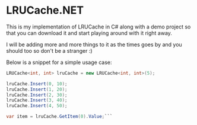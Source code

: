 # LRUCache.NET

This is my implementation of LRUCache in C# along with a demo project so that you can download it and start playing around with it right away. 

I will be adding more and more things to it as the times goes by and you should too so don't be a stranger :)

Below is a snippet for a simple usage case:


```C#
LRUCache<int, int> lruCache = new LRUCache<int, int>(5);

lruCache.Insert(0, 10);
lruCache.Insert(1, 20);
lruCache.Insert(2, 30);
lruCache.Insert(3, 40);
lruCache.Insert(4, 50);

var item = lruCache.GetItem(0).Value;```

